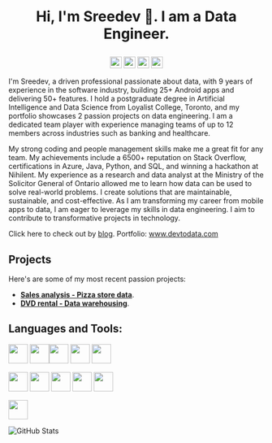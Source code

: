# <p align="center">Hi, I'm Sreedev 👋. I am a Data Engineer.</p>

<p align="center">
    <a href="https://www.linkedin.com/in/sreedev-data-engg/"><img src="https://img.shields.io/badge/linkedin-%230077B5.svg?&style=for-the-badge&logo=linkedin&logoColor=white" height=23></a>
    <a href="mailto:sreedev.r5@gmail.com"><img src="https://img.shields.io/badge/Gmail-D14836?style=for-the-badge&logo=gmail&logoColor=white" height=23></a>
    <a href="www.devtodata.com"><img src="https://img.shields.io/badge/Portfolio-0A0A0A?style=for-the-badge&logo=About.me&logoColor=white" height=23></a>
    <a href="https://www.hackerrank.com/profile/sreedev_r5" ><img src="https://img.shields.io/badge/-Hackerrank-2EC866?style=for-the-badge&logo=HackerRank&logoColor=white" height=23></a>
</p>

I'm Sreedev, a driven professional passionate about data, with 9 years of experience in the software industry, building 25+ Android apps and delivering 50+ features. I hold a postgraduate degree in Artificial Intelligence and Data Science from Loyalist College, Toronto, and my portfolio showcases 2 passion projects on data engineering. I am a dedicated team player with experience managing teams of up to 12 members across industries such as banking and healthcare.  
  
My strong coding and people management skills make me a great fit for any team. My achievements include a 6500+ reputation on Stack Overflow, certifications in Azure, Java, Python, and SQL, and winning a hackathon at Nihilent. My experience as a research and data analyst at the Ministry of the Solicitor General of Ontario allowed me to learn how data can be used to solve real-world problems. I create solutions that are maintainable, sustainable, and cost-effective. As I am transforming my career from mobile apps to data, I am eager to leverage my skills in data engineering. I aim to contribute to transformative projects in technology.  

Click here to check out by [blog](https://medium.com/@sreedev.r5).
Portfolio: www.devtodata.com

## Projects

Here's are some of my most recent passion projects:
- **[Sales analysis - Pizza store data](https://medium.com/@sreedev.r5/pizza-sales-analysis-end-to-end-data-engineering-project-postgres-sql-python-pandas-power-bi-a20c321c4c56)**.
- **[DVD rental - Data warehousing](https://medium.com/@sreedev.r5/dvd-rental-datawarehouse-end-to-end-data-engineering-project-postgres-sql-pg-admin-draw-io-2c60f0f523bd)**.

## Languages and Tools:

 <img src="http://drive.google.com/uc?id=1-ZaXFa0F26msDp3rSP_cDG4ffqUien7v" width="38" height="38" /> <img src="https://cdn.jsdelivr.net/gh/devicons/devicon@latest/icons/python/python-original-wordmark.svg" width="38" height="38" /><img src="https://cdn.jsdelivr.net/gh/devicons/devicon@latest/icons/mysql/mysql-original-wordmark.svg" width="38" height="38"  /> <img src="https://cdn.jsdelivr.net/gh/devicons/devicon@latest/icons/postgresql/postgresql-original-wordmark.svg" width="38" height="38" /> <img src="https://cdn.jsdelivr.net/gh/devicons/devicon@latest/icons/sqlite/sqlite-original-wordmark.svg" width="38" height="38" />
 
 <img src="https://cdn.jsdelivr.net/gh/devicons/devicon@latest/icons/pandas/pandas-original-wordmark.svg" width="38" height="38" /> <img src="https://cdn.jsdelivr.net/gh/devicons/devicon@latest/icons/numpy/numpy-original-wordmark.svg" width="38" height="38" /> <img src="https://cdn.jsdelivr.net/gh/devicons/devicon@latest/icons/scikitlearn/scikitlearn-original.svg" width="38" height="38" /> <img src="https://cdn.jsdelivr.net/gh/devicons/devicon@latest/icons/matplotlib/matplotlib-plain-wordmark.svg" width="38" height="38"/> <img src="https://cdn.jsdelivr.net/gh/devicons/devicon@latest/icons/plotly/plotly-original-wordmark.svg" width="38" height="38"/>

<img src="https://cdn.jsdelivr.net/gh/devicons/devicon@latest/icons/azure/azure-plain-wordmark.svg" width="38" height="38"/>

![GitHub Stats](https://github-readme-stats.vercel.app/api?username=Sreedev&show_icons=true)
